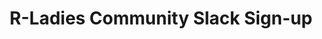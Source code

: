 ---
type: redirect
redirect: https://airtable.com/appJZFYABfCIdPYMR/pagw7FJB5tm2UQ55o/form
title: "R-Ladies Community Slack Sign-up"
slug: /form/community-slack
---